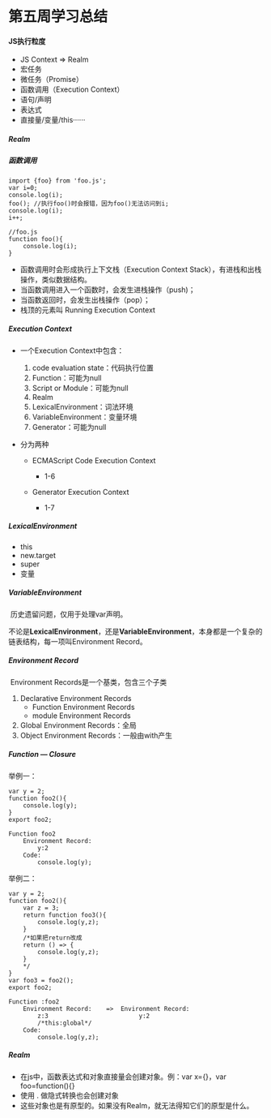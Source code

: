 # 第五周学习总结

#### JS执行粒度

- JS Context  =>  Realm
- 宏任务
- 微任务（Promise）
- 函数调用（Execution Context）
- 语句/声明
- 表达式
- 直接量/变量/this······



##### Realm









##### 函数调用

```
import {foo} from 'foo.js';
var i=0;
console.log(i);
foo(); //执行foo()时会报错，因为foo()无法访问到i;
console.log(i);
i++;

//foo.js
function foo(){
	console.log(i);
}	
```



- 函数调用时会形成执行上下文栈（Execution Context Stack），有进栈和出栈操作，类似数据结构。
- 当函数调用进入一个函数时，会发生进栈操作（push)；
- 当函数返回时，会发生出栈操作（pop）；
- 栈顶的元素叫 Running Execution Context



##### Execution Context

- 一个Execution Context中包含：

  1. code evaluation state：代码执行位置
  2. Function：可能为null
  3. Script or Module：可能为null
  4. Realm
  5. LexicalEnvironment：词法环境
  6. VariableEnvironment：变量环境
  7. Generator：可能为null

- 分为两种

  - ECMAScript Code Execution Context
    - 1-6

  - Generator Execution Context
    - 1-7



##### LexicalEnvironment

- this
- new.target
- super
- 变量

##### VariableEnvironment

​	历史遗留问题，仅用于处理var声明。



​	不论是**LexicalEnvironment**，还是**VariableEnvironment**，本身都是一个复杂的链表结构，每一项叫Environment Record。

##### Environment Record

​	Environment Records是一个基类，包含三个子类

1. Declarative Environment Records
   - Function Environment Records
   - module Environment Records
2. Global Environment Records：全局
3. Object Environment Records：一般由with产生





##### Function — Closure

举例一：

```
var y = 2;
function foo2(){
	console.log(y);
}
export foo2;
```

```
Function foo2
	Environment Record:
		y:2
	Code:
		console.log(y);
```



举例二：

```
var y = 2;
function foo2(){
	var z = 3;
	return function foo3(){
		console.log(y,z);
	}
	/*如果把return改成
	return () => {
		console.log(y,z);
	}	
	*/
}
var foo3 = foo2();
export foo2;
```

```
Function :foo2
	Environment Record:    =>  Environment Record:
		z:3							y:2
		/*this:global*/
	Code:
		console.log(y,z);
```



##### Realm

- 在js中，函数表达式和对象直接量会创建对象。例：var x={}，var foo=function(){}
- 使用 .  做隐式转换也会创建对象
- 这些对象也是有原型的。如果没有Realm，就无法得知它们的原型是什么。